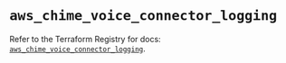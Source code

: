 # `aws_chime_voice_connector_logging`

Refer to the Terraform Registry for docs: [`aws_chime_voice_connector_logging`](https://registry.terraform.io/providers/hashicorp/aws/5.69.0/docs/resources/chime_voice_connector_logging).
